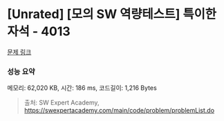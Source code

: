 # [Unrated] [모의 SW 역량테스트] 특이한 자석 - 4013 

[문제 링크](https://swexpertacademy.com/main/code/problem/problemDetail.do?contestProbId=AWIeV9sKkcoDFAVH) 

### 성능 요약

메모리: 62,020 KB, 시간: 186 ms, 코드길이: 1,216 Bytes



> 출처: SW Expert Academy, https://swexpertacademy.com/main/code/problem/problemList.do